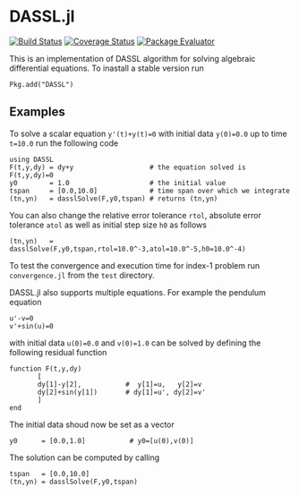 DASSL.jl
========

[![Build Status](https://travis-ci.org/pwl/DASSL.jl.png)](https://travis-ci.org/pwl/DASSL.jl)
[![Coverage Status](https://img.shields.io/coveralls/pwl/DASSL.jl.svg)](https://coveralls.io/r/pwl/DASSL.jl)
[![Package Evaluator](http://iainnz.github.io/packages.julialang.org/badges/DASSL_0.2.svg)](http://iainnz.github.io/packages.julialang.org/?pkg=DASSL&ver=0.2)

This is an implementation of DASSL algorithm for solving algebraic
differential equations.  To inastall a stable version run

```
Pkg.add("DASSL")
```

Examples
--------

To solve a scalar equation `y'(t)+y(t)=0` with initial data `y(0)=0.0` up to time `t=10.0` run the following code

```
using DASSL
F(t,y,dy) = dy+y                   # the equation solved is F(t,y,dy)=0
y0        = 1.0                    # the initial value
tspan     = [0.0,10.0]             # time span over which we integrate
(tn,yn)   = dasslSolve(F,y0,tspan) # returns (tn,yn)
```

You can also change the relative error tolerance `rtol`, absolute
error tolerance `atol` as well as initial step size `h0` as follows

```
(tn,yn)   = dasslSolve(F,y0,tspan,rtol=10.0^-3,atol=10.0^-5,h0=10.0^-4)
```

To test the convergence and execution time for index-1 problem run
`convergence.jl` from the `test` directory.

DASSL.jl also supports multiple equations.  For example the pendulum
equation

```
u'-v=0
v'+sin(u)=0
```

with initial data `u(0)=0.0` and `v(0)=1.0` can be solved by defining
the following residual function

```
function F(t,y,dy)
       [
       dy[1]-y[2],           #  y[1]=u,   y[2]=v
       dy[2]+sin(y[1])       # dy[1]=u', dy[2]=v'
       ]
end
```

The initial data shoud now be set as a vector

```
y0      = [0.0,1.0]           # y0=[u(0),v(0)]
```

The solution can be computed by calling

```
tspan   = [0.0,10.0]
(tn,yn) = dasslSolve(F,y0,tspan)
```
